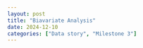 ```yaml
---
layout: post
title: "Biavariate Analysis"
date: 2024-12-10
categories: ["Data story", "Milestone 3"]
---
```


